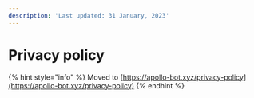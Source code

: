 ```yaml
---
description: 'Last updated: 31 January, 2023'
---
```


# Privacy policy

{% hint style="info" %}
Moved to [https://apollo-bot.xyz/privacy-policy](https://apollo-bot.xyz/privacy-policy)
{% endhint %}

